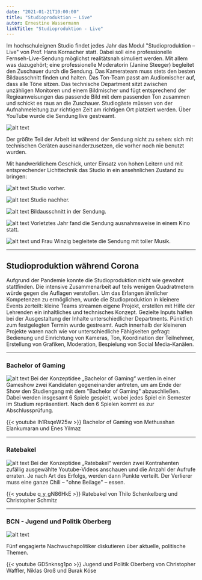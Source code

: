 ```yaml
---
date: "2021-01-21T10:00:00"
title: "Studioproduktion – Live"
autor: Ernestine Wassermann
linkTitle: "Studioproduktion - Live"
---
```


Im hochschuleignen Studio findet jedes Jahr das Modul "Studioproduktion – Live" von Prof. Hans Kornacher statt. Dabei soll eine professionelle Fernseh-Live-Sendung möglichst realitätsnah  simuliert werden. Mit allem was dazugehört; eine professionelle Moderatorin (Janine Steeger) begleitet den Zuschauer durch die Sendung. Das Kamerateam muss stets den besten Bildausschnitt finden und halten. Das Ton-Team passt am Audiomischer auf, dass alle Töne sitzen. Das technische Department sitzt zwischen unzähligen Monitoren und einem Bildmischer und fügt entsprechend der Regieanweisungen das passende Bild mit dem passenden Ton zusammen und schickt es raus an die Zuschauer. Studiogäste müssen von der Aufnahmeleitung  zur richtigen Zeit am richtigen Ort platziert werden. Über YouTube wurde die Sendung live gestreamt.

![alt text](2018-studio-technik.JPG "Technik")

Der größte Teil der Arbeit ist während der Sendung nicht zu sehen: sich mit technischen Geräten auseinanderzusetzen, die 
vorher noch nie benutzt wurden.  
 
Mit handwerklichem Geschick, unter Einsatz von hohen Leitern und mit entsprechender Lichttechnik das Studio in ein ansehnlichen Zustand zu bringen:

![alt text](2018-studiobau-anfang.JPG "Studio vorher")
Studio vorher.

![alt text](2018-studio-ende.JPG "Studio nachher")
Studio nachher.

![alt text](2018-janine-zuschalte.png "sendung")
Bildausschnitt in der Sendung.

![alt text](2019-frau-winzig-janine-buehne.png "frau winzig singt") 
Vorletztes Jahr fand die Sendung ausnahmsweise in einem Kino statt. 

![alt text](2018-frau-winzig-singen.png "frau winzig singt") 
und Frau Winzig begleitete die Sendung mit toller Musik.

<hr class="has-seperator">

## Studioproduktion während Corona
Aufgrund der Pandemie konnte die Studioproduktion nicht wie gewohnt stattfinden. Die intensive Zusammenarbeit auf teils wenigen Quadratmetern würde gegen die Auflagen verstoßen. Um das Erlangen ähnlicher Kompetenzen zu ermöglichen, wurde die Studioproduktion in kleinere Events zerteilt: kleine Teams streamen eigene Projekt, erstellen mit Hilfe der Lehrenden ein inhaltliches und technisches Konzept. Gezielte Inputs halfen bei der Ausgestaltung der Inhalte unterschiedlicher Departments. Pünktlich zum festgelegten Termin wurde gestreamt. Auch innerhalb der kleineren Projekte waren nach wie vor unterschiedliche Fähigkeiten gefragt: Bedienung und Einrichtung von Kameras, Ton, Koordination der Teilnehmer, Erstellung von Grafiken, Moderation, Bespielung von Social Media-Kanälen.

<hr class="has-seperator has-seperator--dotted">

### Bachelor of Gaming  
 
 ![alt text](spl-bsg.png "bsg")
Bei der Konzeptidee „Bachelor of Gaming“ werden in einer Gameshow zwei Kandidaten gegeneinander antreten, um am Ende der Show den Studiengang mit dem "Bachelor of Gaming" abzuschließen. Dabei werden insgesamt 6 Spiele gespielt, wobei jedes Spiel ein Semester im Studium repräsentiert. Nach den 6 Spielen kommt es zur Abschlussprüfung.

{{< youtube Ih1RsqeW25w >}}  Bachelor of Gaming   von Methusshan	Elankumaran  und Enes Yilmaz 
  
<hr class="has-seperator has-seperator--dotted">

### Ratebakel
 
![alt text](spl-ratebakel.png "ratebakel")
Bei der Konzeptidee „Ratebakel“ werden zwei Kontrahenten zufällig ausgewählte Youtube-Videos anschauen und die Anzahl der Aufrufe erraten. Je nach Art des Erfolgs, werden dann Punkte verteilt. Der Verlierer muss eine  ganze Chili – "ohne Beilage" – essen.

{{< youtube q_y_gN86HkE >}} Ratebakel von Thilo Schenkelberg und  Christopher Schmitz


<hr class="has-seperator has-seperator--dotted">

### BCN - Jugend und Politik Oberberg 
                                     
![alt text](spl-polittalk.png "Wspl polittalk")

Fünf engagierte Nachwuchspolitiker diskutieren über aktuelle, politische Themen.

{{< youtube GD5nknsg1po >}} Jugend und Politik Oberberg   von Christopher Waffler, Niklas Groß und Burak Köse 
  


